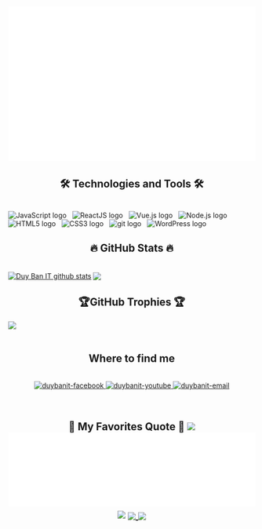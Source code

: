 <!-- Duy Bản IT -->
<a href="#" target="_blank">
  <img src="svg/duybanit.svg" width="1200" alt="Duy Bản IT" />
</a>

<h2 align="center">🛠 Technologies and Tools 🛠</h2>
<br>
<!-- https://simpleicons.org/ -->
<span><img src="https://img.shields.io/badge/JavaScript-282C34?logo=javascript&logoColor=F7DF1E" alt="JavaScript logo" title="JavaScript" height="25" /></span>
&nbsp;
<span><img src="https://img.shields.io/badge/ReactJS-282C34?logo=react&logoColor=61DAFB" alt="ReactJS logo" title="ReactJS" height="25" /></span>
&nbsp;
<span><img src="https://img.shields.io/badge/Vue.js-282C34?logo=vue.js&logoColor=4FC08D" alt="Vue.js logo" title="Vue.js" height="25" /></span>
&nbsp;
<span><img src="https://img.shields.io/badge/Node.js-282C34?logo=node.js&logoColor=00F200" alt="Node.js logo" title="Node.js" height="25" /></span>
&nbsp;
<span><img src="https://img.shields.io/badge/HTML5-282C34?logo=html5&logoColor=E34F26" alt="HTML5 logo" title="HTML5" height="25" /></span>
&nbsp;
<span><img src="https://img.shields.io/badge/CSS3-282C34?logo=css3&logoColor=1572B6" alt="CSS3 logo" title="CSS3" height="25" /></span>
&nbsp;
<span><img src="https://img.shields.io/badge/git-282C34?logo=git&logoColor=F05032" alt="git logo" title="git" height="25" /></span>
&nbsp;
<span><img src="https://img.shields.io/badge/WordPress-282C34?logo=wordPress&logoColor=21759B" alt="WordPress logo" title="WordPress" height="25" /></span>
&nbsp;

<br>
<h2 align="center">🔥 GitHub Stats 🔥</h2>
<!-- https://github.com/anuraghazra/github-readme-stats -->
<br>
  <a href="#"><img align="center" src="https://github-readme-stats.vercel.app/api?username=nguyenduyban&show_icons=true&include_all_commits=true&theme=shadow_red&hide_border=true" alt="Duy Ban IT github stats" /></a> <a href="#"><img align="center" src="https://github-readme-stats.vercel.app/api/top-langs/?username=nguyenduyban&layout=compact&theme=shadow_red&hide_border=true" /></a> 
  <br>
<h2 align="center"> 🏆GitHub Trophies 🏆</h2>
<a href="https://github.com/nguyenduyban/nguyenduyban">
  <img align="center" src="https://github-profile-trophy.vercel.app/?username=nguyenduyban" />
</a>

</div>
<br>
<br>
<h2 align="center"> Where to find me </h2>
<br>
<!-- https://icons8.com -->
<div align="center">
  <a href="https://www.facebook.com/Duy.Ban.Suu.Nhiiiiiiiiii" target="blank">
    <img src="https://img.icons8.com/bubbles/100/000000/facebook-new.png" alt="duybanit-facebook" />
  </a>
  <a href="https://www.youtube.com/channel/UCB2M0NEl_uSRs7zIHK-cTlA" target="blank">
    <img src="https://img.icons8.com/bubbles/100/000000/youtube-squared.png" alt="duybanit-youtube" />
  </a>
  <a href="mailto:nguyenduyban02@gmail.com" target="top">
    <img src="https://img.icons8.com/bubbles/100/000000/apple-mail.png" alt="duybanit-email" />
  </a>
</div>

<br>

<br>
<h2 align="center">📑 My Favorites Quote 📑
  <img src="https://user-images.githubusercontent.com/73097560/115834477-dbab4500-a447-11eb-908a-139a6edaec5c.gif">
<a href="#" target="_blank">
  <img src="svg/duybanit-quotes.svg" width="846" height="150" alt="Duy Bản IT" />
</a>


<img src="https://user-images.githubusercontent.com/73097560/115834477-dbab4500-a447-11eb-908a-139a6edaec5c.gif">
<a href="https://github.com/nguyenduyban/nguyenduyban">
  <img align="center" src="https://github-readme-stats.vercel.app/api/pin/?username=nguyenduyban&repo=nguyenduyban&theme=shadow_red" />
</a><a href="https://github.com/nguyenduyban/kithuatlaptrinh">
  <img align="center" src="https://github-readme-stats.vercel.app/api/pin/?username=nguyenduyban&repo=kithuatlaptrinh&theme=shadow_red" />
</a>


